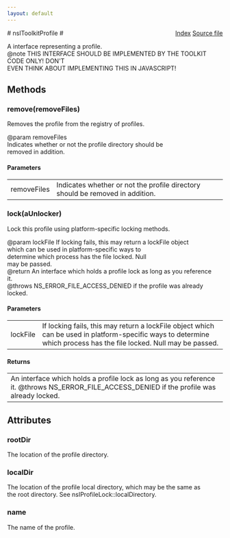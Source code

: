 ```yaml
---
layout: default
---
```

<div class='links' style='float:right'><a href="../index.html">Index</a>
<a href="http://dxr.mozilla.org/mozilla-central/source/toolkit/profile/nsIToolkitProfile.idl">Source file</a>
</div>
# nsIToolkitProfile #
  
A interface representing a profile.  
@note THIS INTERFACE SHOULD BE IMPLEMENTED BY THE TOOLKIT CODE ONLY! DON'T  
      EVEN THINK ABOUT IMPLEMENTING THIS IN JAVASCRIPT!  
  

## Methods ##

### remove(removeFiles) ###
  
Removes the profile from the registry of profiles.  
  
@param removeFiles  
       Indicates whether or not the profile directory should be  
       removed in addition.  
  

#### Parameters ####

<table>

<tr>
<td>removeFiles</td>
<td>       Indicates whether or not the profile directory should be  
       removed in addition.  
</td>
</tr>

</table>

### lock(aUnlocker) ###
  
Lock this profile using platform-specific locking methods.  
  
@param lockFile If locking fails, this may return a lockFile object  
                which can be used in platform-specific ways to  
                determine which process has the file locked. Null  
                may be passed.  
@return An interface which holds a profile lock as long as you reference  
        it.  
@throws NS_ERROR_FILE_ACCESS_DENIED if the profile was already locked.  
  

#### Parameters ####

<table>

<tr>
<td>lockFile</td>
<td>If locking fails, this may return a lockFile object  
                which can be used in platform-specific ways to  
                determine which process has the file locked. Null  
                may be passed.  
</td>
</tr>

</table>

#### Returns ####

<table>

<tr>
<td>An interface which holds a profile lock as long as you reference  
        it.  
@throws NS_ERROR_FILE_ACCESS_DENIED if the profile was already locked.  
</td>
</tr>

</table>

## Attributes ##

### rootDir ###
  
The location of the profile directory.  
  

### localDir ###
  
The location of the profile local directory, which may be the same as  
the root directory.  See nsIProfileLock::localDirectory.  
  

### name ###
  
The name of the profile.  
  
